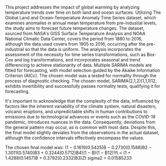This project addresses the impact of global warming by analyzing temperature trends over time on both land and ocean surfaces. Utilizing The Global Land and Ocean-Temperature Anomaly Time Series dataset, which examines anomalies in annual mean temperature from pre-industial levels, the study aims to forecast future temperature changes. The dataset, sourced from NASA's GISS Surface Temperature Analysis and NOAA National Climatic Data Center, covers the period from 1880 to 2016, although the data used covers from 1905 to 2016, occurring after the pre-industrial so that the data is uniform. The analysis incorporates the assessment of the necessity for time series transformations, such as Box-Cox and log transformations, and incorporates seasonal and trend differencing to achieve stationarity of data. Multiple SARIMA models are fitted for forecasting, with model selection guided by the Akaike Information Criterion (AICc). The chosen model was a tested for normality through the process of diagnostic checking. The chosen model, SARIMA(2,1,2)(1,1,1)12, exhibits invertibility and successfully passes normality tests, qualifying it for forecasting.

It's important to acknowledge that the complexity of the data, influenced by factors like the inherent variability of the climate system, natural disasters, volcanic eruptions, and unpredictable shifts in human contributions to emissions due to technological advances or events such as the COVID-19 pandemic, introduces nuances in the data. Consequently, deviations from the general pattern may occur, as is common with most data. Despite this, the final model slightly deviates from the observations in the actual dataset, although the confidence intervals effectively encompass the values. 

The chosen final model was:
(1 − 0.1619(0.5425)B − 0.2730(0.1588)B2 − 1.3011(0.5740)B3 + 0.3244(0.5712)B4)(1 − B)(1 − B12)Yt = (1 + 1.4288(0.1457)B + 0.3792(0.2332)B3)Zt
sigma2 = 0.01585233
